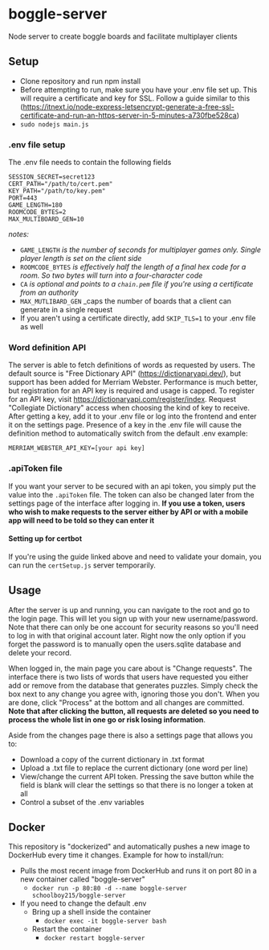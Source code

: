 # boggle-server
Node server to create boggle boards and facilitate multiplayer clients

## Setup ##
* Clone repository and run npm install
* Before attempting to run, make sure you have your .env file set up. This will require a certificate and key for SSL. Follow a guide similar to this (https://itnext.io/node-express-letsencrypt-generate-a-free-ssl-certificate-and-run-an-https-server-in-5-minutes-a730fbe528ca)
* ` sudo nodejs main.js `

### .env file setup ###
The .env file needs to contain the following fields
```env
SESSION_SECRET=secret123
CERT_PATH="/path/to/cert.pem"
KEY_PATH="/path/to/key.pem"
PORT=443
GAME_LENGTH=180
ROOMCODE_BYTES=2
MAX_MULTIBOARD_GEN=10
```
_notes:_
* `GAME_LENGTH` _is the number of seconds for multiplayer games only. Single player length is set on the client side_
* `ROOMCODE_BYTES` _is effectively half the length of a final hex code for a room. So two bytes will turn into a four-character code_
* `CA` _is optional and points to a ` chain.pem ` file if you're using a certificate from an authority_
* `MAX_MUTLIBARD_GEN` _caps the number of boards that a client can generate in a single request
* If you aren't using a certificate directly, add ```SKIP_TLS=1``` to your .env file as well

  
### Word definition API ###
The server is able to fetch definitions of words as requested by users. The default source is "Free Dictionary API" (https://dictionaryapi.dev/), but support has been added for Merriam Webster. Performance is much better, but registration for an API key is required and usage is capped. To register for an API key, visit https://dictionaryapi.com/register/index. Request "Collegiate Dictionary" access when choosing the kind of key to receive. After getting a key, add it to your .env file or log into the frontend and enter it on the settings page. Presence of a key in the .env file will cause the definition method to automatically switch from the default .env example:
```env
MERRIAM_WEBSTER_API_KEY=[your api key]
```

### .apiToken file ###
If you want your server to be secured with an api token, you simply put the value into the `.apiToken` file. The token can also be changed later from the settings page of the interface after logging in. **If you use a token, users who wish to make requests to the server either by API or with a mobile app will need to be told so they can enter it**

#### Setting up for certbot ####
If you're using the guide linked above and need to validate your domain, you can run the ` certSetup.js ` server temporarily.

## Usage ##
After the server is up and running, you can navigate to the root and go to the login page. This will let you sign up with your new username/password.
Note that there can only be one account for security reasons so you'll need to log in with that original account later. Right now the only option if you forget the password is to manually open the users.sqlite database and delete your record.


When logged in, the main page you care about is "Change requests". The interface there is two lists of words that users have requested you either add or remove from the database that generates puzzles. Simply check the box next to any change you agree with, ignoring those you don't. When you are done, click "Process" at the bottom and all changes are committed. **Note that after clicking the button, all requests are deleted so you need to process the whole list in one go or risk losing information**.

Aside from the changes page there is also a settings page that allows you to:
* Download a copy of the current dictionary in .txt format
* Upload a .txt file to replace the current dictionary (one word per line)
* View/change the current API token. Pressing the save button while the field is blank will clear the settings so that there is no longer a token at all
* Control a subset of the .env variables

## Docker ##
This repository is "dockerized" and automatically pushes a new image to DockerHub every time it changes. Example for how to install/run:
* Pulls the most recent image from DockerHub and runs it on port 80 in a new container called "boggle-server"
  * `docker run -p 80:80 -d --name boggle-server schoolboy215/boggle-server`
* If you need to change the default .env
  * Bring up a shell inside the container
    * `docker exec -it boggle-server bash`
  * Restart the container
    * `docker restart boggle-server`
